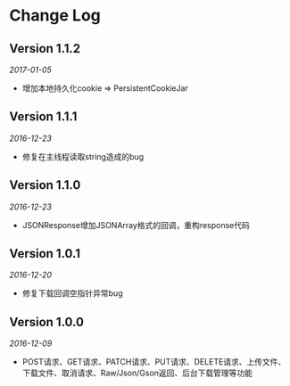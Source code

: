 Change Log
==========

## Version 1.1.2

_2017-01-05_

 * 增加本地持久化cookie => PersistentCookieJar

## Version 1.1.1

_2016-12-23_

 * 修复在主线程读取string造成的bug


## Version 1.1.0

_2016-12-23_

 * JSONResponse增加JSONArray格式的回调，重构response代码


## Version 1.0.1

_2016-12-20_

 * 修复下载回调空指针异常bug


## Version 1.0.0

_2016-12-09_

 * POST请求、GET请求、PATCH请求、PUT请求、DELETE请求、上传文件、下载文件、取消请求、Raw/Json/Gson返回、后台下载管理等功能

